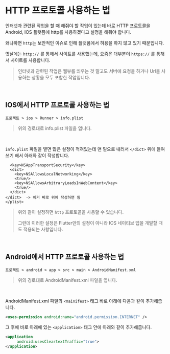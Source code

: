 # HTTP 프로토콜 사용하는 법

인터넷과 관련된 작업을 할 때 해줘야 할 작업이 있는데 바로 HTTP 프로토콜을 Android, IOS 플랫폼에 http를 사용하겠다고 설정을 해줘야 합니다.

왜냐하면 `http`는 보안적인 이슈로 인해 플랫폼에서 허용을 하지 않고 있기 때문입니다.

옛날에는 `http://` 를 통해서 사이트를 사용했는데, 요즘은 대부분이 `https://` 를 통해서 사이트를 사용합니다.

> 인터넷과 관련된 작업은 웹뷰를 띄우는 것 말고도 서버에 요청을 하거나 Url을 사용하는 상황을 모두 포함한 작업입니다.

<br />

## IOS에서 HTTP 프로토콜 사용하는 법

```
프로젝트 > ios > Runner > info.plist
```

> 위의 경로대로 info.plist 파일을 엽니다.

<br />

`info.plist` 파일을 열면 많은 설정이 적혀있는데 맨 밑으로 내러서 `</dict>` 위에 들여쓰기 해서 아래와 같이 작성합니다.

```
  <key>NSAppTransportSecurity</key>
  <dict>
    <key>NSAllowsLocalNetworking</key>
    <true/>
    <key>NSAllowsArbitraryLoadsInWebContent</key>
    <true/>
  </dict>
</dict>  -> 이거 바로 위에 작성하면 됨
</plist>
```

> 위와 같이 설정하면 `http` 프로토콜을 사용할 수 있습니다.
>
> 그런데 이러한 설정은 Flutter만의 설정이 아니라 IOS 네이티브 앱을 개발할 때도 적용되는 사항입니다.

<br />

## Android에서 HTTP 프로토콜 사용하는 법

```
프로젝트 > android > app > src > main > AndroidManifest.xml
```

> 위의 경로대로 AndroidManifest.xml 파일을 엽니다.

<br />

AndroidManifest.xml 파일의 `<mainifest>` 태그 바로 아래에 다음과 같이 추가해줍니다.

``` xml
<uses-permission android:name="android.permission.INTERNET" />
```

그 후에 바로 아래에 있는 `<application>` 태그 안에 아래와 같이 추가해줍니다.

``` xml
<application
     android:usesCleartextTraffic="true">
</application>
```